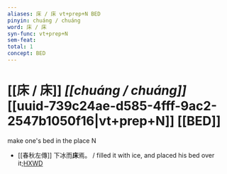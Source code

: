 ```yaml
---
aliases: 床 / 床 vt+prep+N BED
pinyin: chuáng / chuáng
word: 床 / 床
syn-func: vt+prep+N
sem-feat: 
total: 1
concept: BED 
---
```

# [[床 / 床]] *[[chuáng / chuáng]]*  [[uuid-739c24ae-d585-4fff-9ac2-2547b1050f16|vt+prep+N]] [[BED]]
make one's bed in the place N
 - [[春秋左傳]] 下冰而**床**焉。 / filled it with ice, and placed his bed over it;[HXWD](https://hxwd.org/textview.html?location=KR1e0001_tls_009-487a.12)
